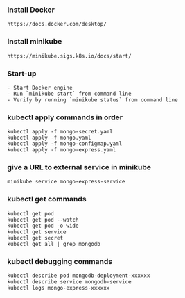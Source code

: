 ### Install Docker
    https://docs.docker.com/desktop/

### Install minikube
    https://minikube.sigs.k8s.io/docs/start/

### Start-up
    - Start Docker engine
    - Run `minikube start` from command line
    - Verify by running `minikube status` from command line         


### kubectl apply commands in order
    
    kubectl apply -f mongo-secret.yaml
    kubectl apply -f mongo.yaml
    kubectl apply -f mongo-configmap.yaml 
    kubectl apply -f mongo-express.yaml

### give a URL to external service in minikube

    minikube service mongo-express-service

### kubectl get commands

    kubectl get pod
    kubectl get pod --watch
    kubectl get pod -o wide
    kubectl get service
    kubectl get secret
    kubectl get all | grep mongodb

### kubectl debugging commands

    kubectl describe pod mongodb-deployment-xxxxxx
    kubectl describe service mongodb-service
    kubectl logs mongo-express-xxxxxx
